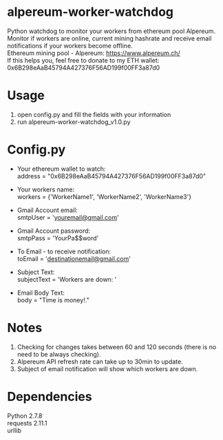 # alpereum-worker-watchdog
Python watchdog to monitor your workers from ethereum pool Alpereum. Monitor if workers are online, current mining hashrate and receive email notifications if your workers become offline.<br />
Ethereum mining pool - Alpereum: https://www.alpereum.ch/ <br />
If this helps you, feel free to donate to my ETH wallet: 0x6B298eAaB45794A427376F56AD199f00FF3a87d0

# Usage
1. open config.py and fill the fields with your information
2. run alpereum-worker-watchdog_v1.0.py

# Config.py
- Your ethereum wallet to watch: <br />
address = "0x6B298eAaB45794A427376F56AD199f00FF3a87d0"

- Your workers name:<br />
workers = {'WorkerName1', 'WorkerName2', 'WorkerName3'}

- Gmail Account email:<br />
smtpUser = 'youremail@gmail.com'

- Gmail Account password:<br />
smtpPass = 'YourPa$$word'

- To Email - to receive notification:<br />
toEmail = 'destinationemail@gmail.com'

- Subject Text:<br />
subjectText = 'Workers are down: '

- Email Body Text:<br />
body = "Time is money!."

# Notes
1. Checking for changes takes between 60 and 120 seconds (there is no need to be always checking).<br />
2. Alpereum API refresh rate can take up to 30min to update.<br />
3. Subject of email notification will show which workers are down.

# Dependencies
Python 2.7.8 <br />
requests 2.11.1 <br />
urllib <br />
